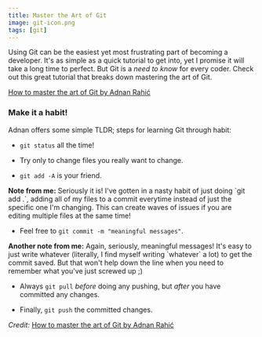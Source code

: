 ```yaml
---
title: Master the Art of Git
image: git-icon.png
tags: [git]
---
```


Using Git can be the easiest yet most frustrating part of becoming a developer. It's as simple as a quick tutorial to get into, yet I promise it will take a long time to perfect. But Git is a _need to know_ for every coder. Check out this great tutorial that breaks down mastering the art of Git. 

<a href="https://hackernoon.com/how-to-master-the-art-of-git-68e1050f3147" target="_blank">How to master the art of Git by Adnan Rahić</a>

### Make it a habit!

Adnan offers some simple TLDR; steps for learning Git through habit:

* `git status` all the time!

* Try only to change files you really want to change.

* `git add -A` is your friend.

<div class="note_box"><strong>Note from me:</strong> Seriously it is! I've gotten in a nasty habit of just doing `git add .`, adding all of my files to a commit everytime instead of just the specific one I'm changing. This can create waves of issues if you are editing multiple files at the same time!</div>

* Feel free to `git commit -m "meaningful messages"`.

<div class="note_box"><strong>Another note from me:</strong> Again, seriously, meaningful messages! It's easy to just write whatever (literally, I find myself writing `whatever` a lot) to get the commit saved. But that won't help down the line when you need to remember what you've just screwed up ;)</div>

* Always `git pull` *before* doing any pushing, but *after* you have committed any changes.

* Finally, `git push` the committed changes.

*Credit:* <a href="https://hackernoon.com/how-to-master-the-art-of-git-68e1050f3147" target="_blank">How to master the art of Git by Adnan Rahić</a>